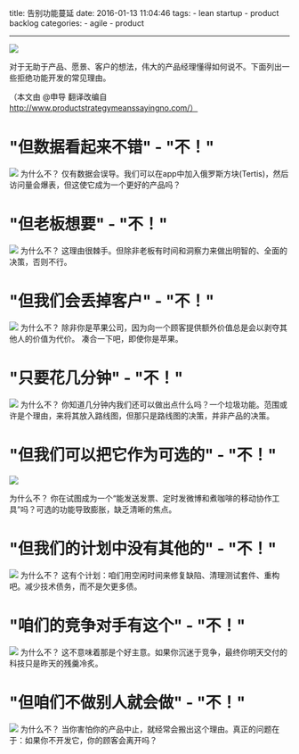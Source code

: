 title: 告别功能蔓延
date: 2016-01-13 11:04:46
tags:
    - lean startup
    - product backlog
categories:
    - agile
    - product

---

![](http://res.uperform.cn//put-an-end-to-feature-creep/00.png)

对于无助于产品、愿景、客户的想法，伟大的产品经理懂得如何说不。下面列出一些拒绝功能开发的常见理由。
<!--more-->

（本文由 @申导 翻译改编自 http://www.productstrategymeanssayingno.com/）

# "但数据看起来不错" - "不！"

![](http://res.uperform.cn//put-an-end-to-feature-creep/01.png)
为什么不？
仅有数据会误导。我们可以在app中加入俄罗斯方块(Tertis)，然后访问量会爆表，但这使它成为一个更好的产品吗？

# "但老板想要" - "不！"
![](http://res.uperform.cn//put-an-end-to-feature-creep/02.png)
为什么不？
这理由很棘手。但除非老板有时间和洞察力来做出明智的、全面的决策，否则不行。


# "但我们会丢掉客户" - "不！"
![](http://res.uperform.cn//put-an-end-to-feature-creep/03.png)
为什么不？
除非你是苹果公司，因为向一个顾客提供额外价值总是会以剥夺其他人的价值为代价。
凑合一下吧，即使你是苹果。


# "只要花几分钟" - "不！"
![](http://res.uperform.cn//put-an-end-to-feature-creep/04.png)
为什么不？
你知道几分钟内我们还可以做出点什么吗？一个垃圾功能。范围或许是个理由，来将其放入路线图，但那只是路线图的决策，并非产品的决策。



# "但我们可以把它作为可选的" - "不！"
![](http://res.uperform.cn//put-an-end-to-feature-creep/05.png)

为什么不？
你在试图成为一个“能发送发票、定时发微博和煮咖啡的移动协作工具”吗？可选的功能导致膨胀，缺乏清晰的焦点。

# "但我们的计划中没有其他的" - "不！"
![](http://res.uperform.cn//put-an-end-to-feature-creep/06.png)
为什么不？
这有个计划：咱们用空闲时间来修复缺陷、清理测试套件、重构吧。减少技术债务，而不是欠更多债。



# "咱们的竞争对手有这个" - "不！"
![](http://res.uperform.cn//put-an-end-to-feature-creep/07.png)
为什么不？
这不意味着那是个好主意。如果你沉迷于竞争，最终你明天交付的科技只是昨天的残羹冷炙。

# "但咱们不做别人就会做" - "不！"
![](http://res.uperform.cn//put-an-end-to-feature-creep/08.png)
为什么不？
当你害怕你的产品中止，就经常会搬出这个理由。真正的问题在于：如果你不开发它，你的顾客会离开吗？



